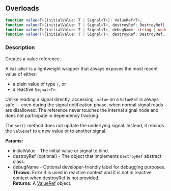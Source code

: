## Overloads
```ts
function value<T>(initialValue: T | Signal<T>): ValueRef<T>;
function value<T>(initialValue: T | Signal<T>, destroyRef: DestroyRef): ValueRef<T>;
function value<T>(initialValue: T | Signal<T>, debugName: string | undefined): ValueRef<T>;
function value<T>(initialValue: T | Signal<T>, destroyRef: DestroyRef, debugName: string | undefined): ValueRef<T>;
```

### Description
Creates a value reference.

A `ValueRef` is a lightweight wrapper that always exposes
the most recent value of either:
  - a plain value of type `T`, or
   - a reactive `Signal<T>`.

Unlike reading a signal directly, accessing `.value` on a `ValueRef`
is always safe — even during the signal notification phase, when
normal signal reads are disallowed. The reference never touches
the internal signal node and does not participate in dependency tracking.

The `set()` method does not update the underlying signal. Instead,
it rebinds the `ValueRef` to a new value or to another signal.

**Params:**
  - initialValue - The initial value or signal to bind.
  - destroyRef (optional) - The object that implements `DestroyRef` abstract class.
  - debugName - Optional developer-friendly label for debugging purposes.
**Throws:** Error if is used in reactive context and if is not in reactive context when destroyRef is not provided.<br>
**Returns:** A [ValueRef](./value_ref) object.
